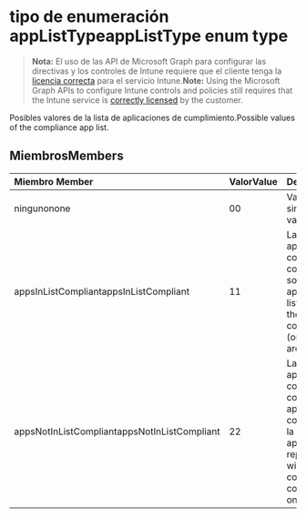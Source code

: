 # <a name="applisttype-enum-type"></a><span data-ttu-id="80c0c-101">tipo de enumeración appListType</span><span class="sxs-lookup"><span data-stu-id="80c0c-101">appListType enum type</span></span>

> <span data-ttu-id="80c0c-102">**Nota:** El uso de las API de Microsoft Graph para configurar las directivas y los controles de Intune requiere que el cliente tenga la [licencia correcta](https://go.microsoft.com/fwlink/?linkid=839381) para el servicio Intune.</span><span class="sxs-lookup"><span data-stu-id="80c0c-102">**Note:** Using the Microsoft Graph APIs to configure Intune controls and policies still requires that the Intune service is [correctly licensed](https://go.microsoft.com/fwlink/?linkid=839381) by the customer.</span></span>

<span data-ttu-id="80c0c-103">Posibles valores de la lista de aplicaciones de cumplimiento.</span><span class="sxs-lookup"><span data-stu-id="80c0c-103">Possible values of the compliance app list.</span></span>
## <a name="members"></a><span data-ttu-id="80c0c-104">Miembros</span><span class="sxs-lookup"><span data-stu-id="80c0c-104">Members</span></span>
|<span data-ttu-id="80c0c-105">Miembro	</span><span class="sxs-lookup"><span data-stu-id="80c0c-105">Member</span></span>|<span data-ttu-id="80c0c-106">Valor</span><span class="sxs-lookup"><span data-stu-id="80c0c-106">Value</span></span>|<span data-ttu-id="80c0c-107">Descripción</span><span class="sxs-lookup"><span data-stu-id="80c0c-107">Description</span></span>|
|:---|:---|:---|
|<span data-ttu-id="80c0c-108">ninguno</span><span class="sxs-lookup"><span data-stu-id="80c0c-108">none</span></span>|<span data-ttu-id="80c0c-109">0</span><span class="sxs-lookup"><span data-stu-id="80c0c-109">0</span></span>|<span data-ttu-id="80c0c-110">Valor predeterminado, sin intención.</span><span class="sxs-lookup"><span data-stu-id="80c0c-110">Default value, no intent.</span></span>|
|<span data-ttu-id="80c0c-111">appsInListCompliant</span><span class="sxs-lookup"><span data-stu-id="80c0c-111">appsInListCompliant</span></span>|<span data-ttu-id="80c0c-112">1</span><span class="sxs-lookup"><span data-stu-id="80c0c-112">1</span></span>|<span data-ttu-id="80c0c-113">La lista representa las aplicaciones que se considerarán compatibles con (solo son compatibles con las aplicaciones de la lista).</span><span class="sxs-lookup"><span data-stu-id="80c0c-113">The list represents the apps that will be considered compliant (only apps on the list are compliant).</span></span>|
|<span data-ttu-id="80c0c-114">appsNotInListCompliant</span><span class="sxs-lookup"><span data-stu-id="80c0c-114">appsNotInListCompliant</span></span>|<span data-ttu-id="80c0c-115">2</span><span class="sxs-lookup"><span data-stu-id="80c0c-115">2</span></span>|<span data-ttu-id="80c0c-116">La lista representa las aplicaciones que se considerarán no conformes (todas las aplicaciones son compatibles excepto en la lista de aplicaciones).</span><span class="sxs-lookup"><span data-stu-id="80c0c-116">The list represents the apps that will be considered non compliant (all apps are compliant except apps on the list).</span></span>|



